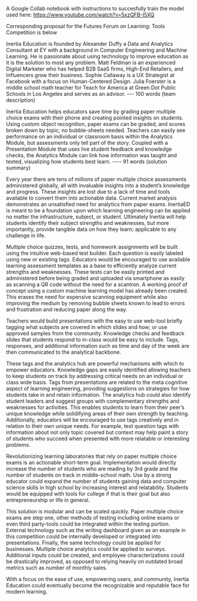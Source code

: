 A Google Collab notebook with instructions to succesfully train the model used here:
https://www.youtube.com/watch?v=5xzQFB-I5XQ

Corresponding proposal for the Futures Forum on Learning: Tools Competition is below

Inertia Education is founded by Alexander Duffy a Data and Analytics Consultant at EY with a background in Computer Engineering and Machine Learning. He is passionate about using technology to improve education as it is the solution to most any problem. Matt Feldman is an experienced Digital Marketer who has helped B2B SaaS firms, High-End Retailers, and Influencers grow their business. Sophie Callaway is a UX Strategist at Facebook with a focus on Human-Centered Design. Julia Foerster is a middle school math teacher for Teach for America at Green Dot Public Schools in Los Angeles and serves as an advisor. --- 100 words (team description)


Inertia Education helps educators save time by grading paper multiple choice exams with their phone and creating pointed insights on students. Using custom object recognition, paper exams can be graded, and scores broken down by topic; no bubble-sheets needed. Teachers can easily see performance on an individual or classroom basis within the Analytics Module, but assessments only tell part of the story. Coupled with a Presentation Module that uses live student feedback and knowledge checks, the Analytics Module can link how information was taught and tested, visualizing how students best learn.  ---- 91 words (solution summary)


Every year there are tens of millions of paper multiple choice assessments administered globally, all with invaluable insights into a student’s knowledge and progress. These insights are lost due to a lack of time and tools available to convert them into actionable data. Current market analysis demonstrates an unsatisfied need for analytics from paper exams. InertiaED is meant to be a foundation upon which learning engineering can be applied no matter the infrastructure, subject, or student. Ultimately Inertia will help students identify their subject strengths and weaknesses, but more importantly, provide tangible data on how they learn; applicable to any challenge in life.


Multiple choice quizzes, tests, and homework assignments will be built using the intuitive web-based test builder. Each question is easily labeled using new or existing tags. Educators would be encouraged to use available learning assessment templates as a base to efficiently analyze current strengths and weaknesses. These tests can be easily printed and administered before being graded and uploaded via smartphone as easily as scanning a QR code without the need for a scantron. A working proof of concept using a custom machine learning model has already been created. This erases the need for expensive scanning equipment while also improving the medium by removing bubble sheets known to lead to errors and frustration and reducing paper along the way.


Teachers would build presentations with the easy to use web-tool briefly tagging what subjects are covered in which slides and how; or use approved samples from the community. Knowledge checks and feedback slides that students respond to in-class would be easy to include. Tags, responses, and additional information such as time and day of the week are then communicated to the analytical backbone.


These tags and the analytics hub are powerful mechanisms with which to empower educators. Knowledge gaps are easily identified allowing teachers to keep students on track by addressing critical needs on an individual or class wide basis. Tags from presentations are related to the meta cognitive aspect of learning engineering, providing suggestions on strategies for how students take in and retain information. The analytics hub could also identify student leaders and suggest groups with complementary strengths and weaknesses for activities. This enables students to learn from their peer’s unique knowledge while solidifying areas of their own strength by teaching. Additionally, educators will be encouraged to use tags creatively and in relation to their own unique needs. For example, test question tags with information about not only topic covered but context may help paint a story of students who succeed when presented with more relatable or interesting problems.


Revolutionizing learning laboratories that rely on paper multiple choice exams is an actionable short-term goal. Implementation would directly increase the number of students who are reading by 3rd grade and the number of students on track in middle-school math. Use by a strong educator could expand the number of students gaining data and computer science skills in high school by increasing interest and relatability. Students would be equipped with tools for college if that is their goal but also entrepreneurship or life in general.


This solution is modular and can be scaled quickly. Paper multiple choice exams are step one, other methods of testing including online exams or even third party-tools could be integrated within the testing portion. External technology such as the writing dashboard given as an example in this competition could be internally developed or integrated into presentations. Finally, the same technology could be applied for businesses. Multiple choice analytics could be applied to surveys. Additional inputs could be created, and employee characterizations could be drastically improved, as opposed to relying heavily on outdated broad metrics such as number of monthly sales.


With a focus on the ease of use, empowering users, and community, Inertia Education could eventually become the recognizable and reputable face for modern learning.
 
 
 

